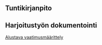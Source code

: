 ## Tuntikirjanpito


## Harjoitustyön dokumentointi
[Alustava vaatimusmäärittely](https://github.com/lautsar/otm-harjoitustyo/blob/master/dokumentointi/vaatimusmaarittely.md)

